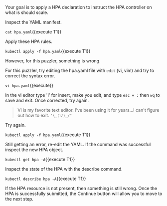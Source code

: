 Your goal is to apply a HPA declaration to instruct the HPA controller on what is should scale.

Inspect the YAML manifest.

`cat hpa.yaml`{{execute T1}}

Apply these HPA rules.

`kubectl apply -f hpa.yaml`{{execute T1}}

However, for this puzzler, something is wrong.

For this puzzler, try editing the hpa.yaml file with `edit` (vi, vim) and try to correct the syntax error.

`vi hpa.yaml`{{execute}}

In the vi editor type 'I' for insert, make you edit, and type `esc + :` then `wq` to save and exit. Once corrected, try again.

> Vi is my favorite text editor. I've been using it for years...I can't figure out how to exit. `¯\_(ツ)_/¯`

Try again.

`kubectl apply -f hpa.yaml`{{execute T1}}

Still getting an error, re-edit the YAML. If the command was successful inspect the new HPA object.

`kubectl get hpa -A`{{execute T1}}

Inspect the state of the HPA with the describe command.

`kubectl describe hpa -A`{{execute T1}}

If the HPA resource is not present, then something is still wrong. Once the HPA is successfully submitted, the Continue button will allow you to move to the next step.
